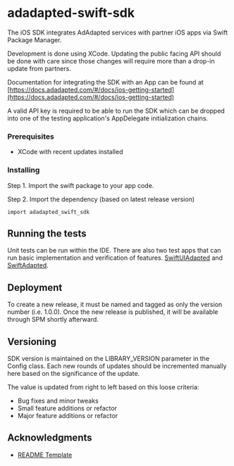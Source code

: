 # adadapted-swift-sdk

The iOS SDK integrates AdAdapted services with partner iOS apps via Swift Package Manager.

Development is done using XCode. Updating the public facing API should be done with care since those changes will require more than a drop-in update from partners.

Documentation for integrating the SDK with an App can be found at [https://docs.adadapted.com/#/docs/ios-getting-started](https://docs.adadapted.com/#/docs/ios-getting-started)

A valid API key is required to be able to run the SDK which can be dropped into one of the testing application's AppDelegate initialization chains.

### Prerequisites

* XCode with recent updates installed

### Installing

Step 1. Import the swift package to your app code.

Step 2. Import the dependency (based on latest release version)

    import adadapted_swift_sdk

## Running the tests

Unit tests can be run within the IDE. There are also two test apps that can run basic implementation and verification of features. [SwiftUIAdapted](https://github.com/adadaptedinc/swiftui-adapted) and [SwiftAdapted](https://github.com/adadaptedinc/swift-adapted). 

## Deployment

To create a new release, it must be named and tagged as only the version number (i.e. 1.0.0). Once the new release is published, it will be available through SPM shortly afterward.

## Versioning

SDK version is maintained on the LIBRARY_VERSION parameter in the Config class. Each new rounds of updates should be incremented manually here based on the significance of the update.

The value is updated from right to left based on this loose criteria:
* Bug fixes and minor tweaks
* Small feature additions or refactor
* Major feature additions or refactor


## Acknowledgments

* [README Template](https://gist.github.com/PurpleBooth/109311bb0361f32d87a2)
